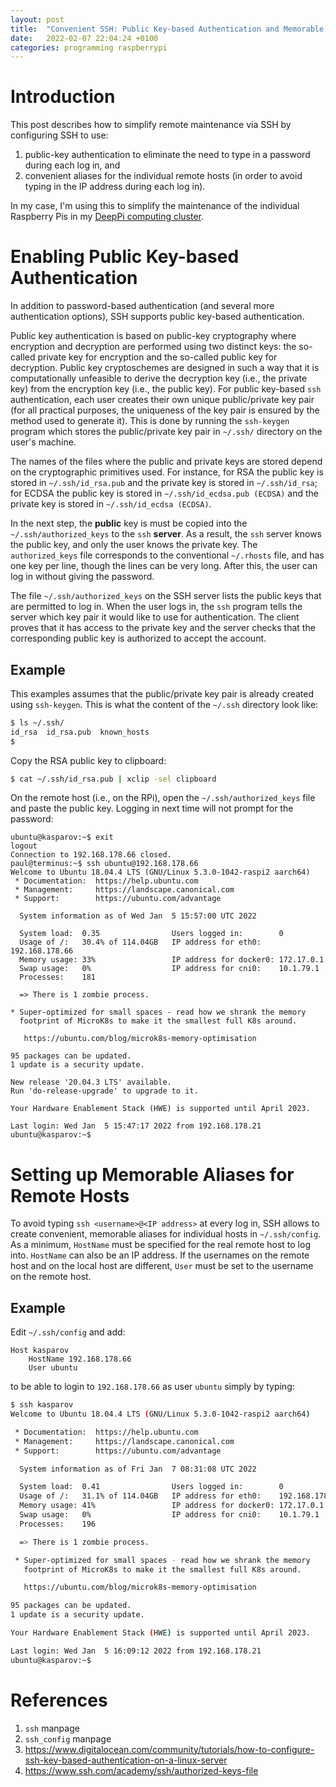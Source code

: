 ```yaml
---
layout: post
title:  "Convenient SSH: Public Key-based Authentication and Memorable Aliases for Remote Hosts"
date:   2022-02-07 22:04:24 +0100
categories: programming raspberrypi
---
```


<script type="text/javascript" async
  src="https://cdn.mathjax.org/mathjax/latest/MathJax.js?config=TeX-MML-AM_CHTML">
</script>

# Introduction
This post describes how to simplify remote maintenance via SSH by configuring SSH to use:
1. public-key authentication to eliminate the need to type in a password during each log in, and
2. convenient aliases for the individual remote hosts (in order to avoid typing in the IP address during each log in).

In my case, I'm using this to simplify the maintenance of the individual Raspberry Pis in my [DeepPi computing cluster](https://duplys.github.io/linux/rpi/raspberry-pi/microk8s/nginx/kubernetes/2020/04/21/installing-edge-on-raspberry-pi-4.blog.html). 

# Enabling Public Key-based Authentication
In addition to password-based authentication (and several more authentication options), SSH supports public key-based authentication. 

Public key authentication is based on public-key cryptography where encryption and decryption are performed using two distinct keys: the so-called private key for encryption and the so-called public key for decryption. Public key cryptoschemes are designed in such a way that it is computationally unfeasible to derive the decryption key (i.e., the private key) from the encryption key (i.e., the public key). For public key-based `ssh` authentication, each user creates their own unique public/private key pair (for all practical purposes, the uniqueness of the key pair is ensured by the method used to generate it). This is done by running the `ssh-keygen` program which stores the public/private key pair in `~/.ssh/` directory on the user's machine. 

The names of the files where the public and private keys are stored depend on the cryptographic primitives used. For instance, for RSA the public key is stored in `~/.ssh/id_rsa.pub` and the private key is stored in `~/.ssh/id_rsa`; for ECDSA the public key is stored in `~/.ssh/id_ecdsa.pub (ECDSA)` and the private key is stored in `~/.ssh/id_ecdsa (ECDSA)`.

In the next step, the **public** key is must be copied into the `~/.ssh/authorized_keys` to the `ssh` **server**. As a result, the `ssh` server knows the public key, and only the user knows the private key. The `authorized_keys` file corresponds to the conventional `~/.rhosts` file, and has one key per line, though the lines can be very long. After this, the user can log in without giving the password.

The file `~/.ssh/authorized_keys` on the SSH server lists the public keys that are permitted to log in. When the user logs in, the `ssh` program tells the server which key pair it would like to use for authentication. The client proves that it has access to the private key and the server checks that the corresponding public key is authorized to accept the account.

## Example
This examples assumes that the public/private key pair is already created using `ssh-keygen`. This is what the content of the `~/.ssh` directory look like:

```bash
$ ls ~/.ssh/
id_rsa  id_rsa.pub  known_hosts
$ 
```
Copy the RSA public key to clipboard:

```bash
$ cat ~/.ssh/id_rsa.pub | xclip -sel clipboard
```

On the remote host (i.e., on the RPi), open the `~/.ssh/authorized_keys` file and paste the public key. Logging in next time will not prompt for the password:
```
ubuntu@kasparov:~$ exit
logout
Connection to 192.168.178.66 closed.
paul@terminus:~$ ssh ubuntu@192.168.178.66
Welcome to Ubuntu 18.04.4 LTS (GNU/Linux 5.3.0-1042-raspi2 aarch64)
 * Documentation:  https://help.ubuntu.com
 * Management:     https://landscape.canonical.com
 * Support:        https://ubuntu.com/advantage

  System information as of Wed Jan  5 15:57:00 UTC 2022

  System load:  0.35                Users logged in:        0
  Usage of /:   30.4% of 114.04GB   IP address for eth0:    192.168.178.66
  Memory usage: 33%                 IP address for docker0: 172.17.0.1
  Swap usage:   0%                  IP address for cni0:    10.1.79.1
  Processes:    181

  => There is 1 zombie process.

* Super-optimized for small spaces - read how we shrank the memory
  footprint of MicroK8s to make it the smallest full K8s around.

   https://ubuntu.com/blog/microk8s-memory-optimisation

95 packages can be updated.
1 update is a security update.

New release '20.04.3 LTS' available.
Run 'do-release-upgrade' to upgrade to it.

Your Hardware Enablement Stack (HWE) is supported until April 2023.

Last login: Wed Jan  5 15:47:17 2022 from 192.168.178.21
ubuntu@kasparov:~$ 
```

# Setting up Memorable Aliases for Remote Hosts
To avoid typing `ssh <username>@<IP address>` at every log in, SSH allows to create convenient, memorable aliases for individual hosts in `~/.ssh/config`. As a minimum, `HostName` must be specified for the real remote host to log into. `HostName` can also be an IP address. If the usernames on the remote host and on the local host are different, `User` must be set to the username on the remote host.

## Example
Edit `~/.ssh/config` and add:

```
Host kasparov
    HostName 192.168.178.66
    User ubuntu
```
to be able to login to `192.168.178.66` as user `ubuntu` simply by typing:

```bash
$ ssh kasparov
Welcome to Ubuntu 18.04.4 LTS (GNU/Linux 5.3.0-1042-raspi2 aarch64)

 * Documentation:  https://help.ubuntu.com
 * Management:     https://landscape.canonical.com
 * Support:        https://ubuntu.com/advantage

  System information as of Fri Jan  7 08:31:08 UTC 2022

  System load:  0.41                Users logged in:        0
  Usage of /:   31.1% of 114.04GB   IP address for eth0:    192.168.178.66
  Memory usage: 41%                 IP address for docker0: 172.17.0.1
  Swap usage:   0%                  IP address for cni0:    10.1.79.1
  Processes:    196

  => There is 1 zombie process.

 * Super-optimized for small spaces - read how we shrank the memory
   footprint of MicroK8s to make it the smallest full K8s around.

   https://ubuntu.com/blog/microk8s-memory-optimisation

95 packages can be updated.
1 update is a security update.

Your Hardware Enablement Stack (HWE) is supported until April 2023.

Last login: Wed Jan  5 16:09:12 2022 from 192.168.178.21
ubuntu@kasparov:~$ 
```

# References
1. `ssh` manpage
2. `ssh_config` manpage
3. https://www.digitalocean.com/community/tutorials/how-to-configure-ssh-key-based-authentication-on-a-linux-server
4. https://www.ssh.com/academy/ssh/authorized-keys-file